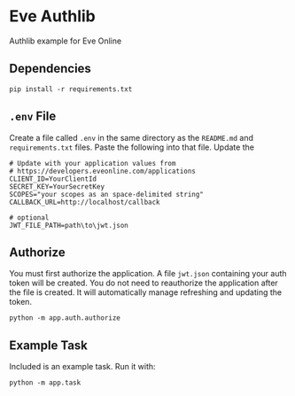 # Eve Authlib

Authlib example for Eve Online

## Dependencies

```shell
pip install -r requirements.txt
```

## `.env` File

Create a file called `.env` in the same directory as the `README.md` and `requirements.txt` files. Paste the following into that file. Update the 

```dotenv
# Update with your application values from 
# https://developers.eveonline.com/applications
CLIENT_ID=YourClientId
SECRET_KEY=YourSecretKey
SCOPES="your scopes as an space-delimited string"
CALLBACK_URL=http://localhost/callback

# optional
JWT_FILE_PATH=path\to\jwt.json
```

## Authorize

You must first authorize the application. A file `jwt.json` containing your auth token will be created. You do not need to reauthorize the application after the file is created. It will automatically manage refreshing and updating the token. 

```shell
python -m app.auth.authorize
```

## Example Task

Included is an example task. Run it with:

```shell
python -m app.task
```
